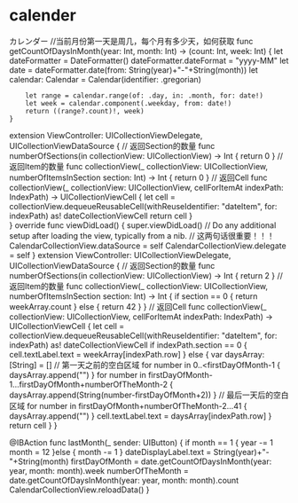 # calender
カレンダー
//当前月份第一天是周几，每个月有多少天，如何获取
 func getCountOfDaysInMonth(year: Int, month: Int) -> (count: Int, week: Int) {
        let dateFormatter = DateFormatter()
        dateFormatter.dateFormat = "yyyy-MM"
        let date = dateFormatter.date(from: String(year)+"-"+String(month))
        let calendar: Calendar = Calendar(identifier: .gregorian)
        
        let range = calendar.range(of: .day, in: .month, for: date!)
        let week = calendar.component(.weekday, from: date!)
        return ((range?.count)!, week)
    }
extension ViewController: UICollectionViewDelegate, UICollectionViewDataSource {
    // 返回Section的数量
    func numberOfSections(in collectionView: UICollectionView) -> Int {
        return 0
    }
    // 返回Item的数量
    func collectionView(_ collectionView: UICollectionView, numberOfItemsInSection section: Int) -> Int {
       return 0
    }
    // 返回Cell
    func collectionView(_ collectionView: UICollectionView, cellForItemAt indexPath: IndexPath) -> UICollectionViewCell {
        let cell = collectionView.dequeueReusableCell(withReuseIdentifier: "dateItem", for: indexPath) as! dateCollectionViewCell
        return cell
    }  
}
override func viewDidLoad() {
        super.viewDidLoad()
        // Do any additional setup after loading the view, typically from a nib.
        // 这两句话很重要！！！
        CalendarCollectionView.dataSource = self
        CalendarCollectionView.delegate = self
    }
    extension ViewController: UICollectionViewDelegate, UICollectionViewDataSource {
    // 返回Section的数量
    func numberOfSections(in collectionView: UICollectionView) -> Int {
        return 2
    }
    // 返回Item的数量
    func collectionView(_ collectionView: UICollectionView, numberOfItemsInSection section: Int) -> Int {
        if section == 0 {
            return weekArray.count
        } else {
            return 42
        }
    }
    // 返回Cell
    func collectionView(_ collectionView: UICollectionView, cellForItemAt indexPath: IndexPath) -> UICollectionViewCell {
        let cell = collectionView.dequeueReusableCell(withReuseIdentifier: "dateItem", for: indexPath) as! dateCollectionViewCell
        if indexPath.section == 0 {
            cell.textLabel.text = weekArray[indexPath.row]
        } else {
            var daysArray: [String] = []
            // 第一天之前的空白区域
            for number in 0..<firstDayOfMonth-1 {
                daysArray.append("")
            }
            for number in firstDayOfMonth-1...firstDayOfMonth+numberOfTheMonth-2 {
                daysArray.append(String(number-firstDayOfMonth+2))
            }
            // 最后一天后的空白区域
            for number in firstDayOfMonth+numberOfTheMonth-2...41 {
                daysArray.append("")
            }
            cell.textLabel.text = daysArray[indexPath.row]
        }
        return cell
    }
}

@IBAction func lastMonth(_ sender: UIButton) {
        if month == 1 {
            year -= 1
            month = 12
        }else {
            month -= 1
        }
        dateDisplayLabel.text = String(year)+"-"+String(month)
        firstDayOfMonth = date.getCountOfDaysInMonth(year: year, month: month).week
        numberOfTheMonth = date.getCountOfDaysInMonth(year: year, month: month).count
        CalendarCollectionView.reloadData()
    }
